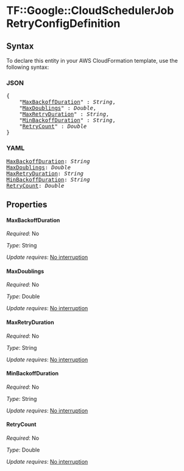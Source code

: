 # TF::Google::CloudSchedulerJob RetryConfigDefinition

## Syntax

To declare this entity in your AWS CloudFormation template, use the following syntax:

### JSON

<pre>
{
    "<a href="#maxbackoffduration" title="MaxBackoffDuration">MaxBackoffDuration</a>" : <i>String</i>,
    "<a href="#maxdoublings" title="MaxDoublings">MaxDoublings</a>" : <i>Double</i>,
    "<a href="#maxretryduration" title="MaxRetryDuration">MaxRetryDuration</a>" : <i>String</i>,
    "<a href="#minbackoffduration" title="MinBackoffDuration">MinBackoffDuration</a>" : <i>String</i>,
    "<a href="#retrycount" title="RetryCount">RetryCount</a>" : <i>Double</i>
}
</pre>

### YAML

<pre>
<a href="#maxbackoffduration" title="MaxBackoffDuration">MaxBackoffDuration</a>: <i>String</i>
<a href="#maxdoublings" title="MaxDoublings">MaxDoublings</a>: <i>Double</i>
<a href="#maxretryduration" title="MaxRetryDuration">MaxRetryDuration</a>: <i>String</i>
<a href="#minbackoffduration" title="MinBackoffDuration">MinBackoffDuration</a>: <i>String</i>
<a href="#retrycount" title="RetryCount">RetryCount</a>: <i>Double</i>
</pre>

## Properties

#### MaxBackoffDuration

_Required_: No

_Type_: String

_Update requires_: [No interruption](https://docs.aws.amazon.com/AWSCloudFormation/latest/UserGuide/using-cfn-updating-stacks-update-behaviors.html#update-no-interrupt)

#### MaxDoublings

_Required_: No

_Type_: Double

_Update requires_: [No interruption](https://docs.aws.amazon.com/AWSCloudFormation/latest/UserGuide/using-cfn-updating-stacks-update-behaviors.html#update-no-interrupt)

#### MaxRetryDuration

_Required_: No

_Type_: String

_Update requires_: [No interruption](https://docs.aws.amazon.com/AWSCloudFormation/latest/UserGuide/using-cfn-updating-stacks-update-behaviors.html#update-no-interrupt)

#### MinBackoffDuration

_Required_: No

_Type_: String

_Update requires_: [No interruption](https://docs.aws.amazon.com/AWSCloudFormation/latest/UserGuide/using-cfn-updating-stacks-update-behaviors.html#update-no-interrupt)

#### RetryCount

_Required_: No

_Type_: Double

_Update requires_: [No interruption](https://docs.aws.amazon.com/AWSCloudFormation/latest/UserGuide/using-cfn-updating-stacks-update-behaviors.html#update-no-interrupt)

